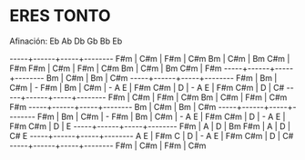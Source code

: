 ERES TONTO
==========
Afinación: Eb Ab Db Gb Bb Eb

-----+------+-----+--------
F#m  | C#m     | F#m    | C#m 
Bm   | C#m     | Bm C#m | F#m 
F#m  | C#m     | F#m    | C#m 
Bm   | C#m     | Bm C#m | F#m 
-----+------+-----+--------
Bm   | C#m     | Bm     | C#m 
-----+------+-----+--------
F#m  | Bm      | C#m    | -
F#m  | Bm      | C#m    | -
A E  | F#m C#m | D      | - 
A E  | F#m C#m | D      | C#
-----+------+-----+--------
F#m  | C#m     | F#m    | C#m 
Bm   | C#m     | F#m    | C#m F#m
-----+------+-----+--------
Bm   | C#m     | Bm     | C#m 
-----+------+-----+--------
F#m  | Bm      | C#m    | -
F#m  | Bm      | C#m    | -
A E  | F#m C#m | D      | - 
A E  | F#m C#m | D      | E
-----+------+-----+--------
F#m  | A       | D      | Bm 
F#m  | A       | D      | C# E
-----+------+-----+--------
A E  | F#m C   | D      | - 
A E  | F#m C#m | D      | C#
-----+------+-----+--------
F#m  | C#m     | F#m    | C#m 

